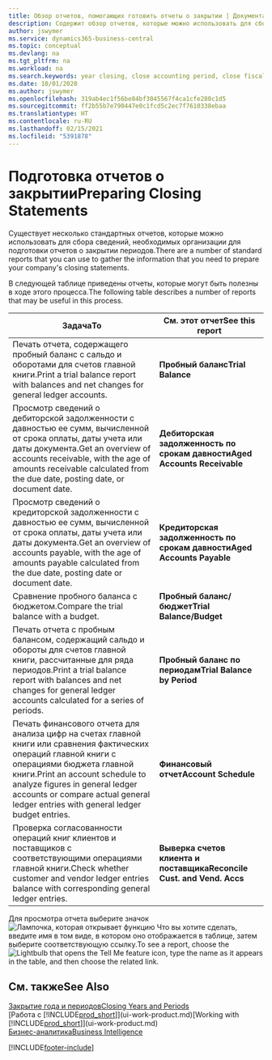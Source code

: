 ```yaml
---
title: Обзор отчетов, помогающих готовить отчеты о закрытии | Документация Майкрософт
description: Содержит обзор отчетов, которые можно использовать для сбора информации для подготовки отчетов о закрытии при закрытии финансового года организацией.
author: jswymer
ms.service: dynamics365-business-central
ms.topic: conceptual
ms.devlang: na
ms.tgt_pltfrm: na
ms.workload: na
ms.search.keywords: year closing, close accounting period, close fiscal year, aging, creditor payments, vendor payments, assets, liabilities, equity, analysis, reporting, financial report, business intelligence, BI, Power Bi, KPI
ms.date: 10/01/2020
ms.author: jswymer
ms.openlocfilehash: 319ab4ec1f56be84bf3045567f4ca1cfe280c1d5
ms.sourcegitcommit: ff2b55b7e790447e0c1fcd5c2ec7f7610338ebaa
ms.translationtype: HT
ms.contentlocale: ru-RU
ms.lasthandoff: 02/15/2021
ms.locfileid: "5391878"
---
```

# <a name="preparing-closing-statements"></a><span data-ttu-id="f83df-103">Подготовка отчетов о закрытии</span><span class="sxs-lookup"><span data-stu-id="f83df-103">Preparing Closing Statements</span></span>
<span data-ttu-id="f83df-104">Существует несколько стандартных отчетов, которые можно использовать для сбора сведений, необходимых организации для подготовки отчетов о закрытии периодов.</span><span class="sxs-lookup"><span data-stu-id="f83df-104">There are a number of standard reports that you can use to gather the information that you need to prepare your company's closing statements.</span></span>

<span data-ttu-id="f83df-105">В следующей таблице приведены отчеты, которые могут быть полезны в ходе этого процесса.</span><span class="sxs-lookup"><span data-stu-id="f83df-105">The following table describes a number of reports that may be useful in this process.</span></span>  

| <span data-ttu-id="f83df-106">Задача</span><span class="sxs-lookup"><span data-stu-id="f83df-106">To</span></span> | <span data-ttu-id="f83df-107">См. этот отчет</span><span class="sxs-lookup"><span data-stu-id="f83df-107">See this report</span></span> |
| --- | --- |
| <span data-ttu-id="f83df-108">Печать отчета, содержащего пробный баланс с сальдо и оборотами для счетов главной книги.</span><span class="sxs-lookup"><span data-stu-id="f83df-108">Print a trial balance report with balances and net changes for general ledger accounts.</span></span> |<span data-ttu-id="f83df-109">**Пробный баланс**</span><span class="sxs-lookup"><span data-stu-id="f83df-109">**Trial Balance**</span></span> |
| <span data-ttu-id="f83df-110">Просмотр сведений о дебиторской задолженности с давностью ее сумм, вычисленной от срока оплаты, даты учета или даты документа.</span><span class="sxs-lookup"><span data-stu-id="f83df-110">Get an overview of accounts receivable, with the age of amounts receivable calculated from the due date, posting date, or document date.</span></span> |<span data-ttu-id="f83df-111">**Дебиторская задолженность по срокам давности**</span><span class="sxs-lookup"><span data-stu-id="f83df-111">**Aged Accounts Receivable**</span></span> |
| <span data-ttu-id="f83df-112">Просмотр сведений о кредиторской задолженности с давностью ее сумм, вычисленной от срока оплаты, даты учета или даты документа.</span><span class="sxs-lookup"><span data-stu-id="f83df-112">Get an overview of accounts payable, with the age of amounts payable calculated from the due date, posting date or document date.</span></span> |<span data-ttu-id="f83df-113">**Кредиторская задолженность по срокам давности**</span><span class="sxs-lookup"><span data-stu-id="f83df-113">**Aged Accounts Payable**</span></span> |
| <span data-ttu-id="f83df-114">Сравнение пробного баланса с бюджетом.</span><span class="sxs-lookup"><span data-stu-id="f83df-114">Compare the trial balance with a budget.</span></span> |<span data-ttu-id="f83df-115">**Пробный баланс/бюджет**</span><span class="sxs-lookup"><span data-stu-id="f83df-115">**Trial Balance/Budget**</span></span> |
| <span data-ttu-id="f83df-116">Печать отчета с пробным балансом, содержащий сальдо и обороты для счетов главной книги, рассчитанные для ряда периодов.</span><span class="sxs-lookup"><span data-stu-id="f83df-116">Print a trial balance report with balances and net changes for general ledger accounts calculated for a series of periods.</span></span> |<span data-ttu-id="f83df-117">**Пробный баланс по периодам**</span><span class="sxs-lookup"><span data-stu-id="f83df-117">**Trial Balance by Period**</span></span> |
| <span data-ttu-id="f83df-118">Печать финансового отчета для анализа цифр на счетах главной книги или сравнения фактических операций главной книги с операциями бюджета главной книги.</span><span class="sxs-lookup"><span data-stu-id="f83df-118">Print an account schedule to analyze figures in general ledger accounts or compare actual general ledger entries with general ledger budget entries.</span></span> |<span data-ttu-id="f83df-119">**Финансовый отчет**</span><span class="sxs-lookup"><span data-stu-id="f83df-119">**Account Schedule**</span></span> |
| <span data-ttu-id="f83df-120">Проверка согласованности операций книг клиентов и поставщиков с соответствующими операциями главной книги.</span><span class="sxs-lookup"><span data-stu-id="f83df-120">Check whether customer and vendor ledger entries balance with corresponding general ledger entries.</span></span> |<span data-ttu-id="f83df-121">**Выверка счетов клиента и поставщика**</span><span class="sxs-lookup"><span data-stu-id="f83df-121">**Reconcile Cust. and Vend. Accs**</span></span> |

<span data-ttu-id="f83df-122">Для просмотра отчета выберите значок ![Лампочка, которая открывает функцию Что вы хотите сделать](media/ui-search/search_small.png "Что вы хотите сделать"), введите имя в том виде, в котором оно отображается в таблице, затем выберите соответствующую ссылку.</span><span class="sxs-lookup"><span data-stu-id="f83df-122">To see a report, choose the ![Lightbulb that opens the Tell Me feature](media/ui-search/search_small.png "Tell me what you want to do") icon, type the name as it appears in the table, and then choose the related link.</span></span>

## <a name="see-also"></a><span data-ttu-id="f83df-123">См. также</span><span class="sxs-lookup"><span data-stu-id="f83df-123">See Also</span></span>
[<span data-ttu-id="f83df-124">Закрытие года и периодов</span><span class="sxs-lookup"><span data-stu-id="f83df-124">Closing Years and Periods</span></span>](year-close-years-periods.md)  
<span data-ttu-id="f83df-125">[Работа с [!INCLUDE[prod_short](includes/prod_short.md)]](ui-work-product.md)</span><span class="sxs-lookup"><span data-stu-id="f83df-125">[Working with [!INCLUDE[prod_short](includes/prod_short.md)]](ui-work-product.md)</span></span>  
[<span data-ttu-id="f83df-126">Бизнес-аналитика</span><span class="sxs-lookup"><span data-stu-id="f83df-126">Business Intelligence</span></span>](bi.md)


[!INCLUDE[footer-include](includes/footer-banner.md)]